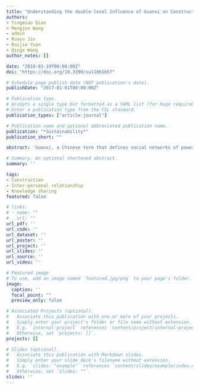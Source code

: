 ```yaml
---
title: "Understanding the double-level Influence of Guanxi on Construction Innovation in China: the Mediating Role of Interpersonal Knowledge Sharing and the Cross-level Moderating Role of Inter-organizational Relationships"
authors:
- Yingmiao Qian
- Mengjun Wang
- admin
- Ruoyu Jin
- Ruijia Yuan
- Qinge Wang
author_notes: []

date: "2019-03-19T00:00:00Z"
doi: "https://doi.org/10.3390/su11061657"

# Schedule page publish date (NOT publication's date).
publishDate: "2017-01-01T00:00:00Z"

# Publication type.
# Accepts a single type but formatted as a YAML list (for Hugo requirements).
# Enter a publication type from the CSL standard.
publication_types: ["article-journal"]

# Publication name and optional abbreviated publication name.
publication: "*Sustainability*"
publication_short: ""

abstract: 'Guanxi, a Chinese term that defines social networks of power and benefits, can be divided into inter-personal and inter-organizational relationships. Guanxi significantly influences construction innovation in China. Many studies have examined the relationship between guanxi and construction innovation at the project or organizational level. However, few of these studies explain how guanxi might affect an individual’s innovative behaviour from a double-level perspective. This paper builds on social capital theory and social exchange theory to examine guanxi’s role in motivating innovative behaviour in a China-specific construction context. It investigates the main effects of inter-personal relationships on innovative behaviour, the mediating effects of knowledge sharing, and the cross-level moderating effects of inter-organizational relationships. These elements were tested using a survey that received 178 responses from 35 different organizations. The results were analysed using Hierarchical Linear Modelling (HLM) and revealed that inter-personal relationships have positive influences on innovative behaviour, thus highlighting the partial mediating effects of knowledge sharing. In addition, the analyses showed that inter-organizational relationships augment inter-personal relationships and knowledge sharing on innovative behaviour by cross-level interaction. The research findings enhance an understanding of guanxi and innovative behaviour in China-specific construction project settings, as well as verifying the significance of guanxi in stimulating innovative behaviour.'

# Summary. An optional shortened abstract.
summary: ''

tags:
- Construction
- Inter-personal relationship
- Knowledge sharing
featured: false

# links:
# - name: ""
#   url: ""
url_pdf: ''
url_code: ''
url_dataset: ''
url_poster: ''
url_project: ''
url_slides: ''
url_source: ''
url_video: ''

# Featured image
# To use, add an image named `featured.jpg/png` to your page's folder. 
image:
  caption: ''
  focal_point: ""
  preview_only: false

# Associated Projects (optional).
#   Associate this publication with one or more of your projects.
#   Simply enter your project's folder or file name without extension.
#   E.g. `internal-project` references `content/project/internal-project/index.md`.
#   Otherwise, set `projects: []`.
projects: []

# Slides (optional).
#   Associate this publication with Markdown slides.
#   Simply enter your slide deck's filename without extension.
#   E.g. `slides: "example"` references `content/slides/example/index.md`.
#   Otherwise, set `slides: ""`.
slides: ''
---
```


